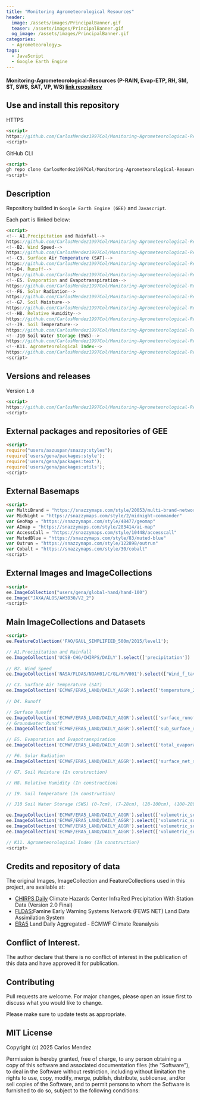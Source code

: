 ```yaml
---
title: "Monitoring Agrometeorological Resources"
header:
  image: /assets/images/PrincipalBanner.gif
  teaser: /assets/images/PrincipalBanner.gif
  og_image: /assets/images/PrincipalBanner.gif
categories:
  - Agrometeorology🌫️
tags:
  - JavaScript
  - Google Earth Engine
---
```


#### Monitoring-Agrometeorological-Resources (P-RAIN, Evap-ETP, RH, SM, ST, SWS, SAT, VP, WS) [link repository](https://github.com/CarlosMendez1997Col/Monitoring-Agrometeorological-Resources.git)

## Use and install this repository

HTTPS
```html
<script>
https://github.com/CarlosMendez1997Col/Monitoring-Agrometeorological-Resources.git
<script>
```

GitHub CLI
```html
<script>
gh repo clone CarlosMendez1997Col/Monitoring-Agrometeorological-Resources
<script>
```

## Description

Repository builded in `Google Earth Engine (GEE)` and `Javascript`.

Each part is llinked below:

```html
<script>
<!-- A1.Precipitation and Rainfall-->
https://github.com/CarlosMendez1997Col/Monitoring-Agrometeorological-Resources/tree/main/A1.%20Precipitation%20and%20Rainfall
<!--B2. Wind Speed-->
https://github.com/CarlosMendez1997Col/Monitoring-Agrometeorological-Resources/tree/main/B2.%20Wind%20Speed
<!--C3. Surface Air Temperature (SAT)-->
https://github.com/CarlosMendez1997Col/Monitoring-Agrometeorological-Resources/tree/main/C3.%20Surface%20Air%20Temperature%20(SAT)
<!--D4. Runoff-->
https://github.com/CarlosMendez1997Col/Monitoring-Agrometeorological-Resources/tree/main/D4.%20Runoff
<!--E5. Evaporation and Evapotranspiration-->
https://github.com/CarlosMendez1997Col/Monitoring-Agrometeorological-Resources/tree/main/E5.%20Evaporation%20and%20Evapotranspiration
<!--F6. Solar Radiation-->
https://github.com/CarlosMendez1997Col/Monitoring-Agrometeorological-Resources/tree/main/F6.%20Solar%20Radiation
<!--G7. Soil Moisture-->
https://github.com/CarlosMendez1997Col/Monitoring-Agrometeorological-Resources/tree/main/G7.%20Soil%20Moisture
<!--H8. Relative Humidity-->
https://github.com/CarlosMendez1997Col/Monitoring-Agrometeorological-Resources/tree/main/H8.%20Relative%20Humidity
<!--I9. Soil Temperature-->
https://github.com/CarlosMendez1997Col/Monitoring-Agrometeorological-Resources/tree/main/I9.%20Soil%20Temperature
<!--J10 Soil Water Storage (SWS)-->
https://github.com/CarlosMendez1997Col/Monitoring-Agrometeorological-Resources/tree/main/J10%20Soil%20Water%20Storage%20(SWS)
<!--K11. Agrometeorological Index-->
https://github.com/CarlosMendez1997Col/Monitoring-Agrometeorological-Resources/tree/main/K11.%20Agrometeorological%20Index
<script>
```
## Versions and releases

Version `1.0`

```html
<script>
https://github.com/CarlosMendez1997Col/Monitoring-Agrometeorological-Resources/releases
<script>
```
  
## External packages and repositories of GEE

```html
<script>
require("users/aazuspan/snazzy:styles");
require('users/gena/packages:style');
require('users/gena/packages:text');
require('users/gena/packages:utils');
<script>
```

## External Basemaps

```html
<script>
var MultiBrand = "https://snazzymaps.com/style/20053/multi-brand-network"
var MidNight = "https://snazzymaps.com/style/2/midnight-commander"
var GeoMap = "https://snazzymaps.com/style/48477/geomap"
var AImap = "https://snazzymaps.com/style/283414/ai-map"
var AccessCall = "https://snazzymaps.com/style/10448/accesscall"
var MutedBlue = "https://snazzymaps.com/style/83/muted-blue"
var Outrun = "https://snazzymaps.com/style/122898/outrun"
var Cobalt = "https://snazzymaps.com/style/30/cobalt"
<script>
```

## External Images and ImageCollections

```html
<script>
ee.ImageCollection("users/gena/global-hand/hand-100")
ee.Image("JAXA/ALOS/AW3D30/V2_2")
<script>
```

## Main ImageCollections and Datasets

```html
<script>
ee.FeatureCollection('FAO/GAUL_SIMPLIFIED_500m/2015/level1');

// A1.Precipitation and Rainfall
ee.ImageCollection('UCSB-CHG/CHIRPS/DAILY').select(['precipitation'])
                 
// B2. Wind Speed
ee.ImageCollection('NASA/FLDAS/NOAH01/C/GL/M/V001').select(['Wind_f_tavg'])

// C3. Surface Air Temperature (SAT)
ee.ImageCollection('ECMWF/ERA5_LAND/DAILY_AGGR').select(['temperature_2m'])
                            
// D4. Runoff

// Surface Runoff
ee.ImageCollection('ECMWF/ERA5_LAND/DAILY_AGGR').select(['surface_runoff_sum'])
// Groundwater Runoff
ee.ImageCollection('ECMWF/ERA5_LAND/DAILY_AGGR').select(['sub_surface_runoff_sum'])

// E5. Evaporation and Evapotranspiration
ee.ImageCollection('ECMWF/ERA5_LAND/DAILY_AGGR').select(['total_evaporation_sum'])

// F6. Solar Radiation
ee.ImageCollection('ECMWF/ERA5_LAND/DAILY_AGGR').select(['surface_net_solar_radiation_sum'])

// G7. Soil Moisture (In construction)

// H8. Relative Humidity (In construction)

// I9. Soil Temperature (In construction)

// J10 Soil Water Storage (SWS) (0-7cm), (7-28cm), (28-100cm), (100-289cm)

ee.ImageCollection('ECMWF/ERA5_LAND/DAILY_AGGR').select(['volumetric_soil_water_layer_1'])
ee.ImageCollection('ECMWF/ERA5_LAND/DAILY_AGGR').select(['volumetric_soil_water_layer_2'])
ee.ImageCollection('ECMWF/ERA5_LAND/DAILY_AGGR').select(['volumetric_soil_water_layer_3'])
ee.ImageCollection('ECMWF/ERA5_LAND/DAILY_AGGR').select(['volumetric_soil_water_layer_4'])

// K11. Agrometeorological Index (In construction)
<script>
```


## Credits and repository of data

The original Images, ImageCollection and FeatureCollections used in this project, are available at:

- [CHIRPS Daily](https://developers.google.com/earth-engine/datasets/catalog/UCSB-CHG_CHIRPS_DAILY) Climate Hazards Center InfraRed Precipitation With Station Data (Version 2.0 Final) 
- [FLDAS:](https://developers.google.com/earth-engine/datasets/catalog/NASA_FLDAS_NOAH01_C_GL_M_V001?hl=es-419#description)Famine Early Warning Systems Network (FEWS NET) Land Data Assimilation System
- [ERA5](https://developers.google.com/earth-engine/datasets/catalog/ECMWF_ERA5_LAND_DAILY_AGGR) Land Daily Aggregated - ECMWF Climate Reanalysis

## Conflict of Interest.

The author declare that there is no conflict of interest in the publication of this data and have approved it for publication.

## Contributing

Pull requests are welcome. For major changes, please open an issue first to discuss what you would like to change.

Please make sure to update tests as appropriate. 

## MIT License

Copyright (c) 2025 Carlos Mendez

Permission is hereby granted, free of charge, to any person obtaining a copy of this software and associated documentation files (the "Software"), to deal in the Software without restriction, including without limitation the rights to use, copy, modify, merge, publish, distribute, sublicense, and/or sell copies of the Software, and to permit persons to whom the Software is furnished to do so, subject to the following conditions:

